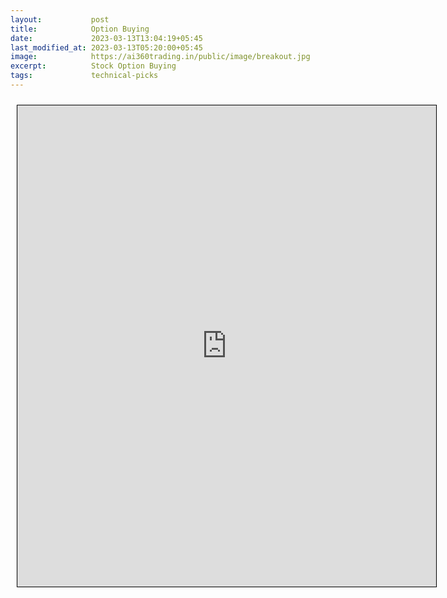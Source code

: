 ```yaml
---
layout:           post
title:            Option Buying
date:             2023-03-13T13:04:19+05:45
last_modified_at: 2023-03-13T05:20:00+05:45
image:            https://ai360trading.in/public/image/breakout.jpg
excerpt:          Stock Option Buying
tags:             technical-picks
---
```



<iframe src="https://docs.google.com/spreadsheets/d/e/2PACX-1vQC3kZ2dqol16IEiNo9J1WeErSfqRDdBOn6VcsFAPB1yOqvEb3YDe101npOiu3UFZCdqIIuLC5r1LEZ/pubhtml?gid=0&single=true&amp;headers=false" scrolling="yes" style="border: 1px solid black; position: relative; margin-left: 10px; margin-top: 10px; width: 670px; height: 770px; ">
</iframe>
